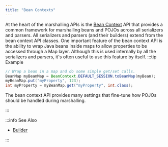 ```yaml
---
title: "Bean Contexts"
---
```


At the heart of the marshalling APIs is the [Bean Context](../apidocs/org/apache/juneau/BeanContext.html) API that provides a common
framework for marshalling beans and POJOs across all serializers and parsers.
All serializers and parsers (and their builders) extend from the bean context API classes.
One important feature of the bean context API is the ability to wrap Java beans inside maps to allow
properties to be accessed through a Map layer.  Although this is used internally by all the serializers and parsers,
it's often useful to use this feature by itself.
:::tip Example


```java
// Wrap a bean in a map and do some simple get/set calls.
BeanMap myBeanMap = BeanContext.DEFAULT_SESSION.toBeanMap(myBean);
myBeanMap.put("myProperty", 123);
int myProperty = myBeanMap.get("myProperty", int.class);
```


The bean context API provides many settings that fine-tune how POJOs should be handled during marshalling.

:::

:::info See Also
- [Builder](../apidocs/org/apache/juneau/BeanContext/Builder.html)

:::
